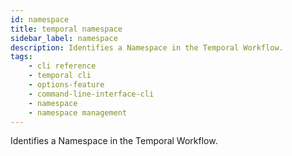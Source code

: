 ```yaml
---
id: namespace
title: temporal namespace
sidebar_label: namespace
description: Identifies a Namespace in the Temporal Workflow.
tags: 
    - cli reference
    - temporal cli
    - options-feature
    - command-line-interface-cli
    - namespace
    - namespace management
---
```


Identifies a Namespace in the Temporal Workflow.

